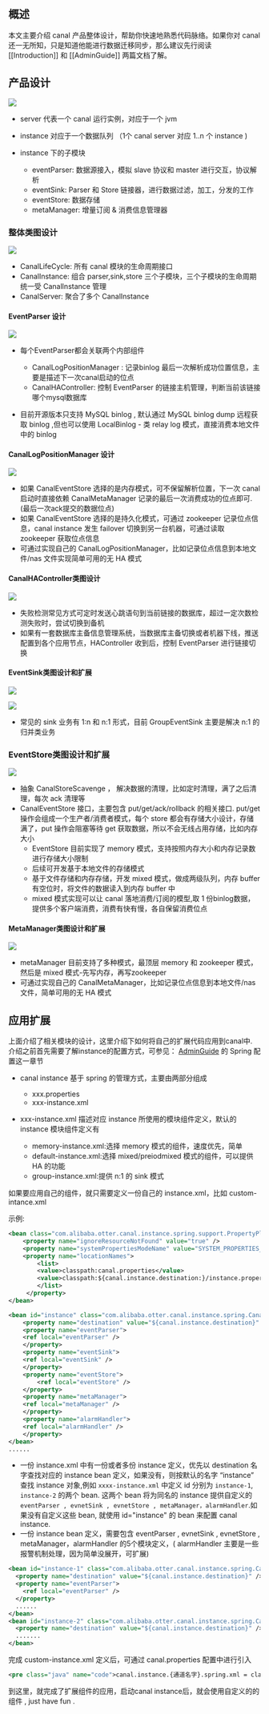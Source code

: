 ## 概述

本文主要介绍 canal 产品整体设计，帮助你快速地熟悉代码脉络。如果你对 canal 还一无所知，只是知道他能进行数据迁移同步，那么建议先行阅读 [[Introduction]] 和 [[AdminGuide]] 两篇文档了解。

## 产品设计

![](http://dl.iteye.com/upload/attachment/0082/5187/c896f81c-b5cd-3ad6-8046-464fd38e4d6c.jpg)

- server 代表一个 canal 运行实例，对应于一个 jvm
- instance 对应于一个数据队列 （1个 canal server 对应 1..n 个 instance )

- instance 下的子模块
  - eventParser: 数据源接入，模拟 slave 协议和 master 进行交互，协议解析
  - eventSink: Parser 和 Store 链接器，进行数据过滤，加工，分发的工作
  - eventStore: 数据存储
  - metaManager: 增量订阅 & 消费信息管理器

### 整体类图设计

![](http://dl.iteye.com/upload/attachment/0082/5192/50f52aa2-d886-33f2-a6a6-694611d869ba.jpg)

- CanalLifeCycle: 所有 canal 模块的生命周期接口
- CanalInstance: 组合 parser,sink,store 三个子模块，三个子模块的生命周期统一受 CanalInstance 管理
- CanalServer: 聚合了多个 CanalInstance

#### EventParser 设计

![](http://dl.iteye.com/upload/attachment/0082/5196/67d92e36-6ab0-33b6-8ccf-5ef3b75905d0.jpg)

- 每个EventParser都会关联两个内部组件
  - CanalLogPositionManager :  记录binlog 最后一次解析成功位置信息，主要是描述下一次canal启动的位点
  - CanalHAController: 控制 EventParser 的链接主机管理，判断当前该链接哪个mysql数据库

- 目前开源版本只支持 MySQL binlog , 默认通过 MySQL binlog dump 远程获取 binlog ,但也可以使用 LocalBinlog - 类 relay log 模式，直接消费本地文件中的 binlog

#### CanalLogPositionManager 设计

![](http://dl.iteye.com/upload/attachment/0082/5202/c031db80-ced0-364f-bd01-f6a1b5d634be.jpg)

- 如果 CanalEventStore 选择的是内存模式，可不保留解析位置，下一次 canal 启动时直接依赖 CanalMetaManager 记录的最后一次消费成功的位点即可. (最后一次ack提交的数据位点)
- 如果 CanalEventStore 选择的是持久化模式，可通过 zookeeper 记录位点信息，canal instance 发生 failover 切换到另一台机器，可通过读取 zookeeper 获取位点信息
- 可通过实现自己的 CanalLogPositionManager，比如记录位点信息到本地文件/nas 文件实现简单可用的无 HA 模式

#### CanalHAController类图设计
![](http://dl.iteye.com/upload/attachment/0082/5224/5c0e3f97-0be9-37a4-becf-a6736b331d5b.jpg)

- 失败检测常见方式可定时发送心跳语句到当前链接的数据库，超过一定次数检测失败时，尝试切换到备机
- 如果有一套数据库主备信息管理系统，当数据库主备切换或者机器下线，推送配置到各个应用节点，HAController 收到后，控制 EventParser 进行链接切换

#### EventSink类图设计和扩展

![](http://dl.iteye.com/upload/attachment/0082/5236/ca78164a-9131-3fb4-ace6-b419c1ce716e.jpg)

![](http://dl.iteye.com/upload/attachment/0082/5240/5d676908-42a7-39f2-ac37-e7e3ffe8e917.jpg)

- 常见的 sink 业务有 1:n 和 n:1 形式，目前 GroupEventSink 主要是解决 n:1 的归并类业务

### EventStore类图设计和扩展
![](http://dl.iteye.com/upload/attachment/0082/5244/07aa4089-99b1-371d-a48c-d3c5bfc0aceb.jpg)

- 抽象 CanalStoreScavenge ， 解决数据的清理，比如定时清理，满了之后清理，每次 ack 清理等
- CanalEventStore 接口，主要包含 put/get/ack/rollback 的相关接口.  put/get 操作会组成一个生产者/消费者模式，每个 store 都会有存储大小设计，存储满了，put 操作会阻塞等待 get 获取数据，所以不会无线占用存储，比如内存大小
  - EventStore 目前实现了 memory 模式，支持按照内存大小和内存记录数进行存储大小限制
  - 后续可开发基于本地文件的存储模式
  - 基于文件存储和内存存储，开发 mixed 模式，做成两级队列，内存 buffer 有空位时，将文件的数据读入到内存 buffer 中
  - mixed 模式实现可以让 canal 落地消费/订阅的模型,取 1 份binlog数据，提供多个客户端消费，消费有快有慢，各自保留消费位点

#### MetaManager类图设计和扩展

![](http://dl.iteye.com/upload/attachment/0082/5255/5314b865-fd79-384e-b770-c9a22e436c52.jpg)

- metaManager 目前支持了多种模式，最顶层 memory 和 zookeeper 模式，然后是 mixed 模式-先写内存，再写zookeeper
- 可通过实现自己的 CanalMetaManager，比如记录位点信息到本地文件/nas文件，简单可用的无 HA 模式

## 应用扩展

上面介绍了相关模块的设计，这里介绍下如何将自己的扩展代码应用到canal中.  介绍之前首先需要了解instance的配置方式，可参见： [AdminGuide](https://github.com/alibaba/canal/wiki/AdminGuide) 的 Spring 配置这一章节

- canal instance 基于 spring 的管理方式，主要由两部分组成
  - xxx.properties
  - xxx-instance.xml

- xxx-instance.xml 描述对应 instance 所使用的模块组件定义，默认的 instance 模块组件定义有
  - memory-instance.xml:选择 memory 模式的组件，速度优先，简单
  - default-instance.xml:选择 mixed/preiodmixed 模式的组件，可以提供 HA 的功能
  - group-instance.xml:提供 n:1 的 sink 模式
  
如果要应用自己的组件，就只需要定义一份自己的 instance.xml，比如 custom-intance.xml

示例:

```xml
<bean class="com.alibaba.otter.canal.instance.spring.support.PropertyPlaceholderConfigurer" lazy-init="false">
    <property name="ignoreResourceNotFound" value="true" />
    <property name="systemPropertiesModeName" value="SYSTEM_PROPERTIES_MODE_OVERRIDE"/><!-- 允许system覆盖 -->
    <property name="locationNames">
        <list>
	    <value>classpath:canal.properties</value>
	    <value>classpath:${canal.instance.destination:}/instance.properties</value> 
        </list>
     </property>
</bean>

<bean id="instance" class="com.alibaba.otter.canal.instance.spring.CanalInstanceWithSpring">
    <property name="destination" value="${canal.instance.destination}" />
    <property name="eventParser">
	<ref local="eventParser" />
    </property>
    <property name="eventSink">
	<ref local="eventSink" />
    </property>
    <property name="eventStore">
        <ref local="eventStore" />
    </property>
    <property name="metaManager">
	<ref local="metaManager" />
    </property>
    <property name="alarmHandler">
	<ref local="alarmHandler" />
    </property>
</bean>
......
```

- 一份 instance.xml 中有一份或者多份 instance 定义，优先以 destination 名字查找对应的 instance bean 定义，如果没有，则按默认的名字 “instance” 查找 instance 对象,例如 `xxxx-instance.xml` 中定义 id 分别为 `instance-1`, `instance-2` 的两个 bean. 这两个 bean 将为同名的 instance 提供自定义的 `eventParser , evnetSink , evnetStore , metaManager，alarmHandler`.如果没有自定义这些 bean, 就使用 id="instance" 的 bean 来配置 canal instance.
- 一份 instance bean 定义，需要包含 eventParser , evnetSink , evnetStore , metaManager，alarmHandler 的5个模块定义，( alarmHandler 主要是一些报警机制处理，因为简单没展开，可扩展)

```xml
<bean id="instance-1" class="com.alibaba.otter.canal.instance.spring.CanalInstanceWithSpring">
  <property name="destination" value="${canal.instance.destination}" />
  <property name="eventParser">
  	<ref local="eventParser" />
  </property>
  ......
</bean>
<bean id="instance-2" class="com.alibaba.otter.canal.instance.spring.CanalInstanceWithSpring">
  <property name="destination" value="${canal.instance.destination}" />
  .......
</bean>
```

完成 custom-instance.xml 定义后，可通过 canal.properties 配置中进行引入

```xml
<pre class="java" name="code">canal.instance.{通道名字}.spring.xml = classpath:spring/custom-instance.xml
```

到这里，就完成了扩展组件的应用，启动canal instance后，就会使用自定义的的组件 ,  just have fun . 
